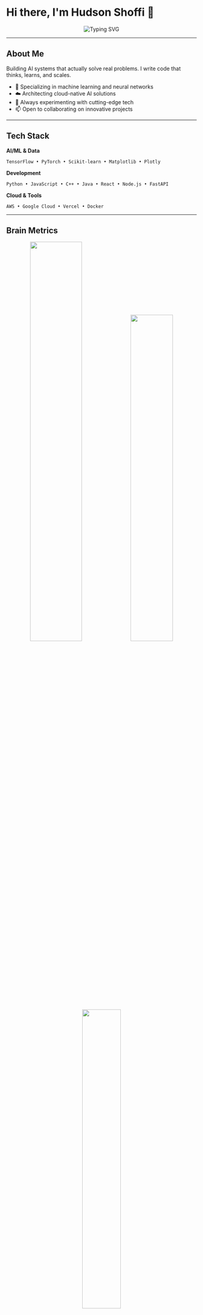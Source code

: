 # Hi there, I'm Hudson Shoffi 👋

<div align="center">
  <img src="https://readme-typing-svg.herokuapp.com?font=Fira+Code&weight=500&size=24&duration=3000&pause=1000&color=6366F1&center=true&vCenter=true&width=500&lines=AI%2FML+Practitioner;Building+Smart+Solutions" alt="Typing SVG" />
</div>

---

## About Me

Building AI systems that actually solve real problems. I write code that thinks, learns, and scales.

- 🧠 Specializing in machine learning and neural networks
- ☁️ Architecting cloud-native AI solutions  
- 🔬 Always experimenting with cutting-edge tech
- 📫 Open to collaborating on innovative projects

---

## Tech Stack

**AI/ML & Data**
```
TensorFlow • PyTorch • Scikit-learn • Matplotlib • Plotly
```

**Development**
```
Python • JavaScript • C++ • Java • React • Node.js • FastAPI
```

**Cloud & Tools**
```
AWS • Google Cloud • Vercel • Docker
```

---

## Brain Metrics

<div align="center">

<img src="https://github-readme-stats.vercel.app/api?username=hudsonshoffih&show_icons=true&theme=synthwave&hide_border=true&custom_title=Neural%20Activity%20Monitor&include_all_commits=true" width="52%" />
<img src="https://github-readme-streak-stats.herokuapp.com/?user=hudsonshoffih&theme=synthwave&hide_border=true" width="47%" />

</div>

<div align="center">
<img src="https://github-readme-stats.vercel.app/api/top-langs/?username=hudsonshoffih&theme=synthwave&hide_border=true&layout=compact&custom_title=Code%20DNA&langs_count=6" width="45%" />
</div>

---

## Current Focus

```python
def current_mission():
    return {
        "building": "Scalable ML pipelines",
        "learning": "Advanced neural architectures", 
        "goal": "AI that feels less artificial"
    }
```

---

## Let's Connect

<div align="center">

[![LinkedIn](https://img.shields.io/badge/LinkedIn-0077B5?style=for-the-badge&logo=linkedin&logoColor=white)](https://www.linkedin.com/in/hudson-shoffi-3b6933291/)
[![Instagram](https://img.shields.io/badge/Instagram-E4405F?style=for-the-badge&logo=instagram&logoColor=white)](https://instagram.com/hudson.h7)
[![Stack Overflow](https://img.shields.io/badge/Stack_Overflow-FE7A16?style=for-the-badge&logo=stack-overflow&logoColor=white)](https://stackoverflow.com/users/22527237)
[![Email](https://img.shields.io/badge/Email-D14836?style=for-the-badge&logo=gmail&logoColor=white)](mailto:hudsonhendry77@gmail.com)

</div>

---

<div align="center">

**💡 "Building the future, one algorithm at a time"**

<img src="https://komarev.com/ghpvc/?username=hudsonshoffih&style=for-the-badge&color=blueviolet" alt="Profile Views" />

</div>

